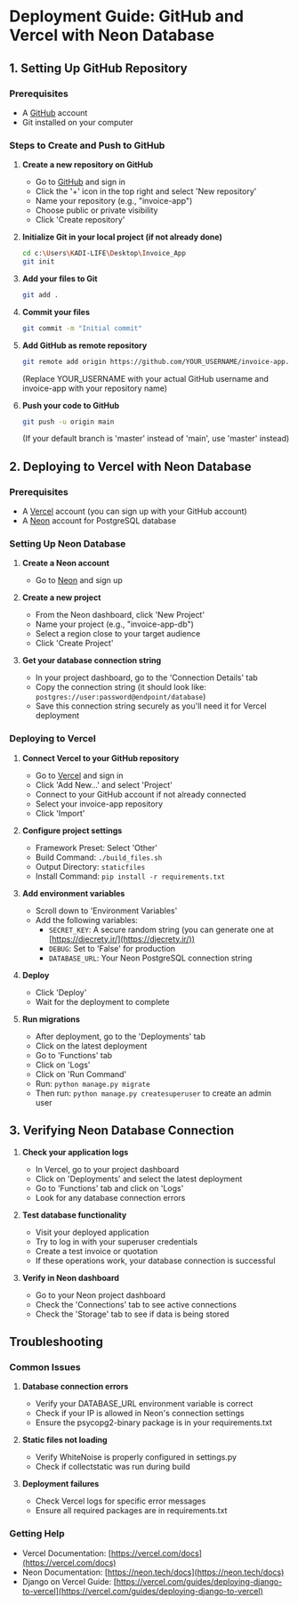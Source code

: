 # Deployment Guide: GitHub and Vercel with Neon Database

## 1. Setting Up GitHub Repository

### Prerequisites
- A [GitHub](https://github.com/) account
- Git installed on your computer

### Steps to Create and Push to GitHub

1. **Create a new repository on GitHub**
   - Go to [GitHub](https://github.com/) and sign in
   - Click the '+' icon in the top right and select 'New repository'
   - Name your repository (e.g., "invoice-app")
   - Choose public or private visibility
   - Click 'Create repository'

2. **Initialize Git in your local project (if not already done)**
   ```bash
   cd c:\Users\KADI-LIFE\Desktop\Invoice_App
   git init
   ```

3. **Add your files to Git**
   ```bash
   git add .
   ```

4. **Commit your files**
   ```bash
   git commit -m "Initial commit"
   ```

5. **Add GitHub as remote repository**
   ```bash
   git remote add origin https://github.com/YOUR_USERNAME/invoice-app.git
   ```
   (Replace YOUR_USERNAME with your actual GitHub username and invoice-app with your repository name)

6. **Push your code to GitHub**
   ```bash
   git push -u origin main
   ```
   (If your default branch is 'master' instead of 'main', use 'master' instead)

## 2. Deploying to Vercel with Neon Database

### Prerequisites
- A [Vercel](https://vercel.com/) account (you can sign up with your GitHub account)
- A [Neon](https://neon.tech/) account for PostgreSQL database

### Setting Up Neon Database

1. **Create a Neon account**
   - Go to [Neon](https://neon.tech/) and sign up

2. **Create a new project**
   - From the Neon dashboard, click 'New Project'
   - Name your project (e.g., "invoice-app-db")
   - Select a region close to your target audience
   - Click 'Create Project'

3. **Get your database connection string**
   - In your project dashboard, go to the 'Connection Details' tab
   - Copy the connection string (it should look like: `postgres://user:password@endpoint/database`)
   - Save this connection string securely as you'll need it for Vercel deployment

### Deploying to Vercel

1. **Connect Vercel to your GitHub repository**
   - Go to [Vercel](https://vercel.com/) and sign in
   - Click 'Add New...' and select 'Project'
   - Connect to your GitHub account if not already connected
   - Select your invoice-app repository
   - Click 'Import'

2. **Configure project settings**
   - Framework Preset: Select 'Other'
   - Build Command: `./build_files.sh`
   - Output Directory: `staticfiles`
   - Install Command: `pip install -r requirements.txt`

3. **Add environment variables**
   - Scroll down to 'Environment Variables'
   - Add the following variables:
     - `SECRET_KEY`: A secure random string (you can generate one at [https://djecrety.ir/](https://djecrety.ir/))
     - `DEBUG`: Set to 'False' for production
     - `DATABASE_URL`: Your Neon PostgreSQL connection string

4. **Deploy**
   - Click 'Deploy'
   - Wait for the deployment to complete

5. **Run migrations**
   - After deployment, go to the 'Deployments' tab
   - Click on the latest deployment
   - Go to 'Functions' tab
   - Click on 'Logs'
   - Click on 'Run Command'
   - Run: `python manage.py migrate`
   - Then run: `python manage.py createsuperuser` to create an admin user

## 3. Verifying Neon Database Connection

1. **Check your application logs**
   - In Vercel, go to your project dashboard
   - Click on 'Deployments' and select the latest deployment
   - Go to 'Functions' tab and click on 'Logs'
   - Look for any database connection errors

2. **Test database functionality**
   - Visit your deployed application
   - Try to log in with your superuser credentials
   - Create a test invoice or quotation
   - If these operations work, your database connection is successful

3. **Verify in Neon dashboard**
   - Go to your Neon project dashboard
   - Check the 'Connections' tab to see active connections
   - Check the 'Storage' tab to see if data is being stored

## Troubleshooting

### Common Issues

1. **Database connection errors**
   - Verify your DATABASE_URL environment variable is correct
   - Check if your IP is allowed in Neon's connection settings
   - Ensure the psycopg2-binary package is in your requirements.txt

2. **Static files not loading**
   - Verify WhiteNoise is properly configured in settings.py
   - Check if collectstatic was run during build

3. **Deployment failures**
   - Check Vercel logs for specific error messages
   - Ensure all required packages are in requirements.txt

### Getting Help

- Vercel Documentation: [https://vercel.com/docs](https://vercel.com/docs)
- Neon Documentation: [https://neon.tech/docs](https://neon.tech/docs)
- Django on Vercel Guide: [https://vercel.com/guides/deploying-django-to-vercel](https://vercel.com/guides/deploying-django-to-vercel)